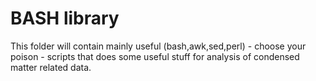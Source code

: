 # BASH library

This folder will contain mainly useful (bash,awk,sed,perl) - choose your poison - scripts that does some useful stuff for analysis of condensed matter related data.